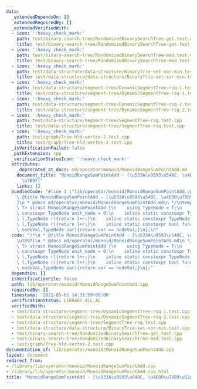 ```yaml
---
data:
  _extendedDependsOn: []
  _extendedRequiredBy: []
  _extendedVerifiedWith:
  - icon: ':heavy_check_mark:'
    path: test/binary-search-tree/RandomizedBinarySearchTree-get.test.cpp
    title: test/binary-search-tree/RandomizedBinarySearchTree-get.test.cpp
  - icon: ':heavy_check_mark:'
    path: test/binary-search-tree/RandomizedBinarySearchTree-med.test.cpp
    title: test/binary-search-tree/RandomizedBinarySearchTree-med.test.cpp
  - icon: ':heavy_check_mark:'
    path: test/data-structure/data-structure/BinaryTrie-set-xor-min.test.cpp
    title: test/data-structure/data-structure/BinaryTrie-set-xor-min.test.cpp
  - icon: ':heavy_check_mark:'
    path: test/data-structure/segment-tree/DynamicSegmentTree-rsq-1.test.cpp
    title: test/data-structure/segment-tree/DynamicSegmentTree-rsq-1.test.cpp
  - icon: ':heavy_check_mark:'
    path: test/data-structure/segment-tree/DynamicSegmentTree-rsq-2.test.cpp
    title: test/data-structure/segment-tree/DynamicSegmentTree-rsq-2.test.cpp
  - icon: ':heavy_check_mark:'
    path: test/data-structure/segment-tree/SegmentTree-rsq.test.cpp
    title: test/data-structure/segment-tree/SegmentTree-rsq.test.cpp
  - icon: ':heavy_check_mark:'
    path: test/graph/Tree-hld-vertex-2.test.cpp
    title: test/graph/Tree-hld-vertex-2.test.cpp
  _isVerificationFailed: false
  _pathExtension: cpp
  _verificationStatusIcon: ':heavy_check_mark:'
  attributes:
    _deprecated_at_docs: md/operator/monoid/MonoidRangeSumPointAdd.md
    document_title: "MonoidRangeSumPointAdd - [\u533A\u9593\u548C, \u4E00\u70B9\u52A0\
      \u7B97]"
    links: []
  bundledCode: "#line 1 \"lib/operator/monoid/MonoidRangeSumPointAdd.cpp\"\n/*\n *\
    \ @title MonoidRangeSumPointAdd - [\u533A\u9593\u548C, \u4E00\u70B9\u52A0\u7B97\
    ]\n * @docs md/operator/monoid/MonoidRangeSumPointAdd.md\n */\ntemplate<class\
    \ T> struct MonoidRangeSumPointAdd {\n    using TypeNode = T;\n    inline static\
    \ constexpr TypeNode unit_node = 0;\n    inline static constexpr TypeNode func_fold(TypeNode\
    \ l,TypeNode r){return l+r;}\n    inline static constexpr TypeNode func_operate(TypeNode\
    \ l,TypeNode r){return l+r;}\n    inline static constexpr bool func_check(TypeNode\
    \ nodeVal,TypeNode var){return var == nodeVal;}\n};\n"
  code: "/*\n * @title MonoidRangeSumPointAdd - [\u533A\u9593\u548C, \u4E00\u70B9\u52A0\
    \u7B97]\n * @docs md/operator/monoid/MonoidRangeSumPointAdd.md\n */\ntemplate<class\
    \ T> struct MonoidRangeSumPointAdd {\n    using TypeNode = T;\n    inline static\
    \ constexpr TypeNode unit_node = 0;\n    inline static constexpr TypeNode func_fold(TypeNode\
    \ l,TypeNode r){return l+r;}\n    inline static constexpr TypeNode func_operate(TypeNode\
    \ l,TypeNode r){return l+r;}\n    inline static constexpr bool func_check(TypeNode\
    \ nodeVal,TypeNode var){return var == nodeVal;}\n};"
  dependsOn: []
  isVerificationFile: false
  path: lib/operator/monoid/MonoidRangeSumPointAdd.cpp
  requiredBy: []
  timestamp: '2021-05-01 14:31:59+09:00'
  verificationStatus: LIBRARY_ALL_AC
  verifiedWith:
  - test/data-structure/segment-tree/DynamicSegmentTree-rsq-1.test.cpp
  - test/data-structure/segment-tree/DynamicSegmentTree-rsq-2.test.cpp
  - test/data-structure/segment-tree/SegmentTree-rsq.test.cpp
  - test/data-structure/data-structure/BinaryTrie-set-xor-min.test.cpp
  - test/binary-search-tree/RandomizedBinarySearchTree-get.test.cpp
  - test/binary-search-tree/RandomizedBinarySearchTree-med.test.cpp
  - test/graph/Tree-hld-vertex-2.test.cpp
documentation_of: lib/operator/monoid/MonoidRangeSumPointAdd.cpp
layout: document
redirect_from:
- /library/lib/operator/monoid/MonoidRangeSumPointAdd.cpp
- /library/lib/operator/monoid/MonoidRangeSumPointAdd.cpp.html
title: "MonoidRangeSumPointAdd - [\u533A\u9593\u548C, \u4E00\u70B9\u52A0\u7B97]"
---
```

